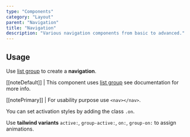 ```yaml
---
type: "Components"
category: "Layout"
parent: "Navigation"
title: "Navigation"
description: "Various navigation components from basic to advanced."
---
```


## Usage

Use [list group](/components/list-group) to create a **navigation**.

[[noteDefault]]
| This component uses [list group](/components/list-group) see documentation for more info.

[[notePrimary]]
| For usability purpose use `<nav></nav>`.

You can set activation styles by adding the class `.on`.

Use **tailwind variants** `active:`, `group-active:`, `on:`, `group-on:` to assign animations.

<demo>
  <demoinline src="demos/components/navigation/usage">
  </demoinline>
</demo>
